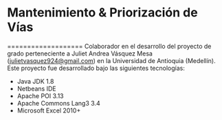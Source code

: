# Mantenimiento & Priorización de Vías
===================
Colaborador en el desarrollo del proyecto de grado perteneciente a Juliet Andrea Vásquez Mesa (julietvasquez924@gmail.com) en la Universidad de Antioquia (Medellín). Este proyecto fue desarrollado bajo las siguientes tecnologías:
* Java JDK 1.8
* Netbeans IDE
* Apache POI 3.13
* Apache Commons Lang3 3.4
* Microsoft Excel 2010+
